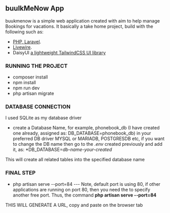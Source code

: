 ## buulkMeNow App

buukmenow is a simple web application created with aim to help manage Bookings for vacations.
It basically a  take home project, build with the following such as:

- [PHP, Laravel](https://laravel.com/).
- [Livewire](https://laravel-livewire.com/docs/).
- DaisyUI [a lightweight TailwindCSS UI library](https://daisyui.com/)

### RUNNING THE PROJECT
- composer install
- npm install
- npm run dev
- php artisan migrate

### DATABASE CONNECTION
I used SQLite as my database driver
- create a Database Name,
for example, phonebook_db (I have created one already, assigned as: DB_DATABASE=phonebook_db)
in your preferred DB driver MYSQL or MARIADB, POSTGRESDB etc,
if you want to change the DB name then go to the *.env* created previously and
add it, as: *DB_DATABASE=*db-name-your-created*

This will create all related tables into the specified database name


### FINAL STEP

- php artisan serve --port=84
--- Note, default port is using 80, if other applications are running on port 80, then you need the to specify another free port.
Thus, the command **php artisan serve --port=84**

THIS WILL GENERATE A URL, copy and paste on the browser tab
